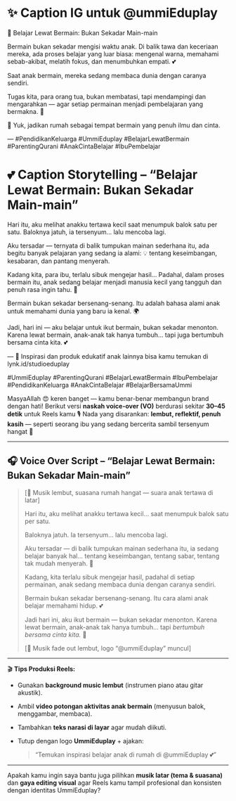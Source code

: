 # ✨ Caption IG untuk @ummiEduplay

🌸 Belajar Lewat Bermain: Bukan Sekadar Main-main

Bermain bukan sekadar mengisi waktu anak.
Di balik tawa dan keceriaan mereka, ada proses belajar yang luar biasa: mengenal warna, memahami sebab-akibat, melatih fokus, dan menumbuhkan empati. 💕

Saat anak bermain, mereka sedang membaca dunia dengan caranya sendiri.

Tugas kita, para orang tua, bukan membatasi, tapi mendampingi dan mengarahkan — agar setiap permainan menjadi pembelajaran yang bermakna. 🌿

📘 Yuk, jadikan rumah sebagai tempat bermain yang penuh ilmu dan cinta.

—
#PendidikanKeluarga #UmmiEduplay #BelajarLewatBermain #ParentingQurani #AnakCintaBelajar #IbuPembelajar

#  💕 Caption Storytelling – “Belajar Lewat Bermain: Bukan Sekadar Main-main”

Hari itu, aku melihat anakku tertawa kecil saat menumpuk balok satu per satu.
Baloknya jatuh, ia tersenyum... lalu mencoba lagi.

Aku tersadar — ternyata di balik tumpukan mainan sederhana itu, ada begitu banyak pelajaran yang sedang ia alami:
💡 tentang keseimbangan, kesabaran, dan pantang menyerah.

Kadang kita, para ibu, terlalu sibuk mengejar hasil...
Padahal, dalam proses bermain itu, anak sedang belajar menjadi manusia kecil yang tangguh dan penuh rasa ingin tahu. 🌱

Bermain bukan sekadar bersenang-senang.
Itu adalah bahasa alami anak untuk memahami dunia yang baru ia kenal. 🌍

Jadi, hari ini — aku belajar untuk ikut bermain, bukan sekadar menonton.
Karena lewat bermain, anak-anak tak hanya tumbuh… tapi juga bertumbuh bersama cinta kita. 💕

—
📘 Inspirasi dan produk edukatif anak lainnya bisa kamu temukan di lynk.id/studioeduplay

#UmmiEduplay #ParentingQurani #BelajarLewatBermain #IbuPembelajar #PendidikanKeluarga #AnakCintaBelajar #BelajarBersamaUmmi


MasyaAllah 😍 keren banget — kamu benar-benar membangun brand dengan hati!
Berikut versi **naskah voice-over (VO)** berdurasi sekitar **30–45 detik** untuk Reels kamu 🎙️
Nada yang disarankan: **lembut, reflektif, penuh kasih** — seperti seorang ibu yang sedang bercerita sambil tersenyum hangat 🌸

---

## 🎧 **Voice Over Script – “Belajar Lewat Bermain: Bukan Sekadar Main-main”**

> [🎵 Musik lembut, suasana rumah hangat — suara anak tertawa di latar]
>
> Hari itu, aku melihat anakku tertawa kecil…
> saat menumpuk balok satu per satu.
>
> Baloknya jatuh.
> Ia tersenyum… lalu mencoba lagi.
>
> Aku tersadar —
> di balik tumpukan mainan sederhana itu,
> ia sedang belajar banyak hal…
> tentang keseimbangan, tentang sabar,
> tentang tak mudah menyerah. 🌿
>
> Kadang, kita terlalu sibuk mengejar hasil,
> padahal di setiap permainan,
> anak sedang membaca dunia dengan caranya sendiri.
>
> Bermain bukan sekadar bersenang-senang.
> Itu cara alami anak belajar memahami hidup. 💕
>
> Jadi hari ini, aku ikut bermain —
> bukan sekadar menonton.
> Karena lewat bermain,
> anak-anak tak hanya tumbuh…
> tapi *bertumbuh bersama cinta kita.* 🌸
>
> [🎵 Musik fade out lembut, logo “@ummiEduplay” muncul]

---

🎬 **Tips Produksi Reels:**

* Gunakan **background music lembut** (instrumen piano atau gitar akustik).
* Ambil **video potongan aktivitas anak bermain** (menyusun balok, menggambar, membaca).
* Tambahkan **teks narasi di layar** agar mudah diikuti.
* Tutup dengan logo **UmmiEduplay** + ajakan:

  > “Temukan inspirasi belajar anak di rumah di @ummiEduplay 💕”

---

Apakah kamu ingin saya bantu juga pilihkan **musik latar (tema & suasana)** dan **gaya editing visual** agar Reels kamu tampil profesional dan konsisten dengan identitas UmmiEduplay?
